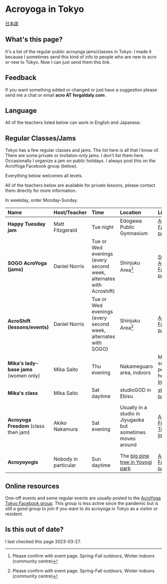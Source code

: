 # Acroyoga in Tokyo

[日本語](tokyo-ja.html)

## What's this page?

It's a list of the regular public acroyoga jams/classes in Tokyo.
I made it because I sometimes send this kind of info
to people who are new to acro or new to Tokyo.
Now I can just send them this link.

## Feedback
If you want something added or changed
or just have a suggestion
please send me a chat
or email **acro AT fergaldaly.com** .

## Language

All of the teachers listed below can work in English and Japanese.

## Regular Classes/Jams

Tokyo has a few regular classes and jams.
The list here is all that I know of.
There are some private or invitaton-only jams.
I don't list them here.
Occasionally I organize a jam on public holidays.
I always post this on the AcroYoga Facebook group (below).

Everything below welcomes all levels.

All of the teachers below are available for private lessons,
please contact them directly for more information.

In weekday, order Monday-Sunday.

|Name|Host/Teacher|Time|Location|Link|Notes|
|:---|:-----------|:---|:-------|:---|:----|
|**Happy Tuesday jam**|Matt Fitzgerald|Tue night|Edogawa Public Gymnasium|[Acroyoyogis Facebook page](https://www.facebook.com/acroyoyogis)|
|**SOGO AcroYoga (jams)**|Daniel Norris|Tue or Wed evenings (every second week, alternates with Acroshift)|Shinjuku Area[^1] |[SOGO AcroYoga - Facebook page](https://www.facebook.com/groups/775712679249057)|
|**AcroShift (lessons/events)**|Daniel Norris|Tue or Wed evenings (every second week, alternates with SOGO)|Shinjuku Area[^1] |[AcroShift – Facebook page](https://www.facebook.com/acroshift)|
|**Mika's lady-base jams** (women only)|Mika Saito|Thu evening|Nakameguaro area, indoors|Mika's schedule is posted on her [Instagram](https://www.instagram.com/mikayoga.acro/)|
|**Mika's class**|Mika Saito|Sat daytime|studioGOD in Ebisu|[studioGOD page](https://www.studio-god.com/blog/11137/)|
|**Acroyoga Freedom** (class then jam)|Akiko Nakamura|Sat evening|Usually in a studio in Jiyugaoka but sometimes moves around|[Acroyoga Freedom Tokyo Instagram](https://www.instagram.com/acroyogafreedomtokyo/)|The page is all Japanese, Akiko speaks English, so you can DM|
|**Acroyoyogis**| Nobody in particular |Sun daytime|The <a href="https://goo.gl/maps/hjEZAWaZSV5nrmCF8">big pine tree in Yoyogi park</a>|<a href="https://www.facebook.com/acroyoyogis">Acroyoyogis Facebook page</a>|

## Online resources

One-off events and some regular events
are usually posted to the [AcroYoga Tokyo Facebook group](https://www.facebook.com/groups/acroyoga.tokyo).
This group is less active
since the pandemic
but is still a good group to join
if you want to do acroyoga in Tokyo
as a visitor or resident.

## Is this out of date?

I last checked this page 2023-03-27.

[^1]: Please confirm with event page. Spring-Fall outdoors, Winter indoors (community centre)
